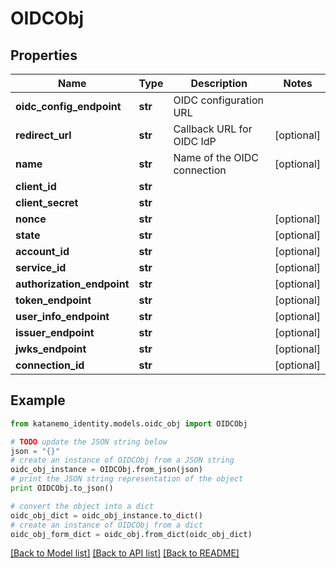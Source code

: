 # OIDCObj


## Properties
Name | Type | Description | Notes
------------ | ------------- | ------------- | -------------
**oidc_config_endpoint** | **str** | OIDC configuration URL | 
**redirect_url** | **str** | Callback URL for OIDC IdP | [optional] 
**name** | **str** | Name of the OIDC connection | [optional] 
**client_id** | **str** |  | 
**client_secret** | **str** |  | 
**nonce** | **str** |  | [optional] 
**state** | **str** |  | [optional] 
**account_id** | **str** |  | [optional] 
**service_id** | **str** |  | [optional] 
**authorization_endpoint** | **str** |  | [optional] 
**token_endpoint** | **str** |  | [optional] 
**user_info_endpoint** | **str** |  | [optional] 
**issuer_endpoint** | **str** |  | [optional] 
**jwks_endpoint** | **str** |  | [optional] 
**connection_id** | **str** |  | [optional] 

## Example

```python
from katanemo_identity.models.oidc_obj import OIDCObj

# TODO update the JSON string below
json = "{}"
# create an instance of OIDCObj from a JSON string
oidc_obj_instance = OIDCObj.from_json(json)
# print the JSON string representation of the object
print OIDCObj.to_json()

# convert the object into a dict
oidc_obj_dict = oidc_obj_instance.to_dict()
# create an instance of OIDCObj from a dict
oidc_obj_form_dict = oidc_obj.from_dict(oidc_obj_dict)
```
[[Back to Model list]](../README.md#documentation-for-models) [[Back to API list]](../README.md#documentation-for-api-endpoints) [[Back to README]](../README.md)


